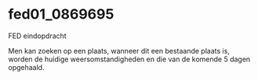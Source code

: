 # fed01_0869695
FED eindopdracht

Men kan zoeken op een plaats, wanneer dit een bestaande plaats is, worden de huidige weersomstandigheden en die van de komende 5 dagen opgehaald.
